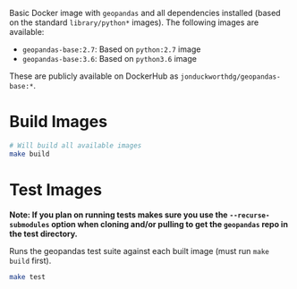 Basic Docker image with `geopandas` and all dependencies installed (based
on the standard `library/python*` images). The following images are available:

* `geopandas-base:2.7`: Based on `python:2.7` image
* `geopandas-base:3.6`: Based on `python3.6` image

These are publicly available on DockerHub as `jonduckworthdg/geopandas-base:*`.

# Build Images

```bash
# Will build all available images
make build
```

# Test Images

**Note: If you plan on running tests makes sure you use the `--recurse-submodules` option when cloning and/or pulling to get the `geopandas` repo in the test directory.**

Runs the geopandas test suite against each built image (must run `make build` first).

```bash
make test
```
